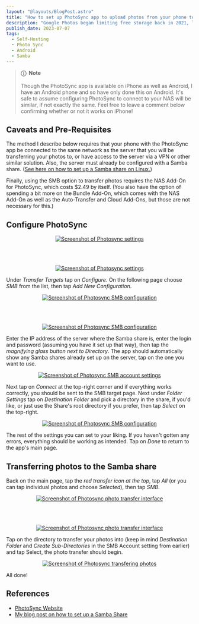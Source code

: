 ```yaml
---
layout: "@layouts/BlogPost.astro"
title: "How to set up PhotoSync app to upload photos from your phone to your home server via Samba"
description: "Google Photos began limiting free storage back in 2021, limiting you to 15 GB of storage when uploading photos in their original size uncompressed. Rather than wait and see if I hit the cap, I decided to try replacing Google Photos with a self-hosted solution. Here's how I did it."
publish_date: 2023-07-07
tags:
  - Self-Hosting
  - Photo Sync
  - Android
  - Samba
---
```


<!-- ## Table of Contents

1. [Caveats and Pre-Requisites](#pre)
2. [Configure PhotoSync](#config)
3. [Transferring photos to the Samba share](#transfer)
4. [References](#ref) -->

> **ⓘ &nbsp;Note**<br><br> Though the PhotoSync app is available on iPhone as well as Android, I have an Android phone and so have only done this on Android. It's safe to assume configuring PhotoSync to connect to your NAS will be similar, if not exactly the same. Feel free to leave a comment below confirming whether or not it works on iPhone!

<div id='pre'/>

## Caveats and Pre-Requisites

The method I describe below requires that your phone with the PhotoSync app be connected to the same network as the server that you will be transferring your photos to, or have access to the server via a VPN or other similar solution. Also, the server must already be configured with a Samba share. (<a href="/blog/setup-a-samba-share-on-linux-via-command-line" target="_blank">See here on how to set up a Samba share on Linux.</a>)

Finally, using the SMB option to transfer photos requires the NAS Add-On for PhotoSync, which costs $2.49 by itself. (You also have the option of spending a bit more on the Bundle Add-On, which comes with the NAS Add-On as well as the Auto-Transfer and Cloud Add-Ons, but those are not necessary for this.)

<div id='config'/>

## Configure PhotoSync

<p align="center">
  <a href="/img/blog/photosync1.jpg" target="_blank"><img src="/img/blog/photosync1.jpg" alt="Screenshot of Photosync settings"></a>
</p>
<br><br>
<p align="center">
  <a href="/img/blog/photosync2.jpg" target="_blank"><img src="/img/blog/photosync2.jpg" alt="Screenshot of Photosync settings"></a>
</p>

Under _Transfer Targets_ tap on _Configure_. On the following page choose _SMB_ from the list, then tap _Add New Configuration_.

<p align="center">
  <a href="/img/blog/photosync3.jpg" target="_blank"><img src="/img/blog/photosync3.jpg" alt="Screenshot of Photosync SMB configuration"></a>
</p>
<br><br>
<p align="center">
  <a href="/img/blog/photosync4.jpg" target="_blank"><img src="/img/blog/photosync4.jpg" alt="Screenshot of Photosync SMB configuration"></a>
</p>

Enter the IP address of the server where the Samba share is, enter the login and password (assuming you have it set up that way), then tap the _magnifying glass button next to Directory_. The app should automatically show any Samba shares already set up on the server, tap on the one you want to use.

<p align="center">
  <a href="/img/blog/photosync5.jpg" target="_blank"><img src="/img/blog/photosync5.jpg" alt="Screenshot of Photosync SMB account settings"></a>
</p>

Next tap on _Connect_ at the top-right corner and if everything works correctly, you should be sent to the SMB target page. Next under _Folder Settings_ tap on _Destination Folder_ and pick a directory in the share, if you'd like, or just use the Share's root directory if you prefer, then tap _Select_ on the top-right.

<p align="center">
  <a href="/img/blog/photosync6.jpg" target="_blank"><img src="/img/blog/photosync6.jpg" alt="Screenshot of Photosync SMB configuration"></a>
</p>

The rest of the settings you can set to your liking. If you haven't gotten any errors, everything should be working as intended. Tap on _Done_ to return to the app's main page.

<div id='transfer'/>

## Transferring photos to the Samba share

Back on the main page, tap the _red transfer icon at the top_, tap _All_ (or you can tap individual photos and choose _Selected_), then tap _SMB_.

<p align="center">
  <a href="/img/blog/photosync7.jpg" target="_blank"><img src="/img/blog/photosync7.jpg" alt="Screenshot of Photosync photo transfer interface"></a>
</p>
<br><br>
<p align="center">
  <a href="/img/blog/photosync8.jpg" target="_blank"><img src="/img/blog/photosync8.jpg" alt="Screenshot of Photosync photo transfer interface"></a>
</p>

Tap on the directory to transfer your photos into (keep in mind _Destination Folder_ and _Create Sub-Directories_ in the SMB Account setting from earlier) and tap Select, the photo transfer should begin.

<p align="center">
  <a href="/img/blog/photosync9.jpg" target="_blank"><img src="/img/blog/photosync9.jpg" alt="Screenshot of Photosync transfering photos"></a>
</p>

All done!

<div id='ref'/>

## References

- <a href="https://www.photosync-app.com/home" target="_blank">PhotoSync Website</a>
- <a href="/blog/setup-a-samba-share-on-linux-via-command-line">My blog post on how to set up a Samba Share
